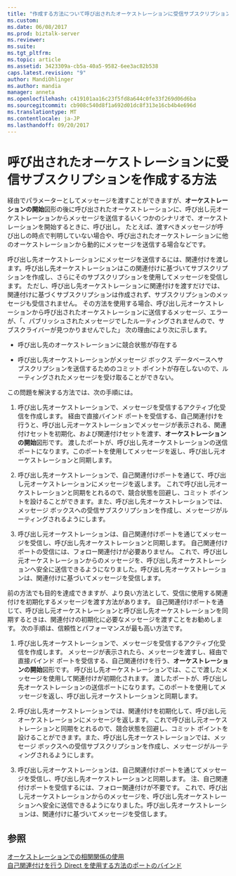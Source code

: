 ```yaml
---
title: "作成する方法について呼び出されたオーケストレーションに受信サブスクリプション |Microsoft ドキュメント"
ms.custom: 
ms.date: 06/08/2017
ms.prod: biztalk-server
ms.reviewer: 
ms.suite: 
ms.tgt_pltfrm: 
ms.topic: article
ms.assetid: 3423309a-cb5a-40a5-9582-6ee3ac82b538
caps.latest.revision: "9"
author: MandiOhlinger
ms.author: mandia
manager: anneta
ms.openlocfilehash: c419101aa16c23f5fd8a644c0fe33f269d06d6ba
ms.sourcegitcommit: cb908c540d8f1a692d01dc8f313e16cb4b4e696d
ms.translationtype: MT
ms.contentlocale: ja-JP
ms.lasthandoff: 09/20/2017
---
```

# <a name="how-to-create-receive-subscriptions-at-invoked-orchestrations"></a>呼び出されたオーケストレーションに受信サブスクリプションを作成する方法
経由でパラメーターとしてメッセージを渡すことができますが、**オーケストレーションの開始**図形の後に呼び出されたオーケストレーションに、呼び出し元オーケストレーションからメッセージを送信するいくつかのシナリオで、オーケストレーションを開始するときに、呼び出し。 たとえば、渡すべきメッセージが呼び出しの時点で判明していない場合や、呼び出されたオーケストレーションに他のオーケストレーションから動的にメッセージを送信する場合などです。  
  
 呼び出し先オーケストレーションにメッセージを送信するには、関連付けを渡します。呼び出し先オーケストレーションはこの関連付けに基づいてサブスクリプションを作成し、さらにそのサブスクリプションを使用してメッセージを受信します。 ただし、呼び出し先オーケストレーションに関連付けを渡すだけでは、関連付けに基づくサブスクリプションは作成されず、サブスクリプションのメッセージも受信されません。 その方法を使用する場合、呼び出し元オーケストレーションから呼び出されたオーケストレーションに送信するメッセージ、エラーが、「、パブリッシュされたメッセージでしたルーティングされませんので、サブスクライバーが見つかりませんでした」 次の理由により次に示します。  
  
-   呼び出し先のオーケストレーションに競合状態が存在する  
  
-   呼び出し先オーケストレーションがメッセージ ボックス データベースへサブスクリプションを送信するためのコミット ポイントが存在しないので、ルーティングされたメッセージを受け取ることができない。  
  
 この問題を解決する方法では、次の手順には。  
  
1.  呼び出し先オーケストレーションで、メッセージを受信するアクティブ化受信を作成します。 経由で直接バインド ポートを受信する、自己関連付けを行うと、呼び出し元オーケストレーションでメッセージが表示される、関連付けセットを初期化、および関連付けセットを渡す、**オーケストレーションの開始**図形です。 渡したポートが、呼び出し先オーケストレーションの送信ポートになります。このポートを使用してメッセージを返し、呼び出し元オーケストレーションと同期します。  
  
2.  呼び出し先オーケストレーションで、自己関連付けポートを通じて、呼び出し元オーケストレーションにメッセージを返します。 これで呼び出し元オーケストレーションと同期をとれるので、競合状態を回避し、コミット ポイントを設けることができます。また、呼び出し先オーケストレーションでは、メッセージ ボックスへの受信サブスクリプションを作成し、メッセージがルーティングされるようにします。  
  
3.  呼び出し元オーケストレーションは、自己関連付けポートを通じてメッセージを受信し、呼び出し先オーケストレーションと同期します。 自己関連付けポートの受信には、フォロー関連付けが必要ありません。 これで、呼び出し元オーケストレーションからのメッセージを、呼び出し先オーケストレーションへ安全に送信できるようになりました。呼び出し先オーケストレーションは、関連付けに基づいてメッセージを受信します。  
  
 前の方法でも目的を達成できますが、より良い方法として、受信に使用する関連付けを初期化するメッセージを渡す方法があります。 自己関連付けポートを通じて、呼び出し元オーケストレーションと呼び出し先オーケストレーションを同期するときは、関連付けの初期化に必要なメッセージを渡すことをお勧めします。 次の手順は、信頼性とパフォーマンスが最も高い方法です。  
  
1.  呼び出し先オーケストレーションで、メッセージを受信するアクティブ化受信を作成します。 メッセージが表示されたら、メッセージを渡すし、経由で直接バインド ポートを受信する、自己関連付けを行う、**オーケストレーションの開始**図形です。 呼び出し先オーケストレーションでは、ここで渡したメッセージを使用して関連付けが初期化されます。 渡したポートが、呼び出し先オーケストレーションの送信ポートになります。このポートを使用してメッセージを返し、呼び出し元オーケストレーションと同期します。  
  
2.  呼び出し先オーケストレーションでは、関連付けを初期化して、呼び出し元オーケストレーションにメッセージを返します。 これで呼び出し元オーケストレーションと同期をとれるので、競合状態を回避し、コミット ポイントを設けることができます。また、呼び出し先オーケストレーションでは、メッセージ ボックスへの受信サブスクリプションを作成し、メッセージがルーティングされるようにします。  
  
3.  呼び出し元オーケストレーションは、自己関連付けポートを通じてメッセージを受信し、呼び出し先オーケストレーションと同期します。 注、自己関連付けポートを受信するには、フォロー関連付けが不要です。 これで、呼び出し元オーケストレーションからのメッセージを、呼び出し先オーケストレーションへ安全に送信できるようになりました。呼び出し先オーケストレーションは、関連付けに基づいてメッセージを受信します。  
  
## <a name="see-also"></a>参照  
 [オーケストレーションでの相関関係の使用](../core/using-correlations-in-orchestrations.md)   
 [自己関連付けを行う Direct を使用する方法のポートのバインド](../core/how-to-use-self-correlating-direct-bound-ports.md)